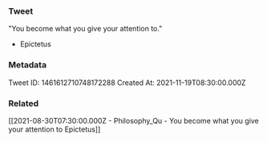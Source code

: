 ### Tweet
"You become what you give your attention to." 

- Epictetus

### Metadata
Tweet ID: 1461612710748172288
Created At: 2021-11-19T08:30:00.000Z

### Related
[[2021-08-30T07:30:00.000Z - Philosophy_Qu - You become what you give your attention to  Epictetus]]

